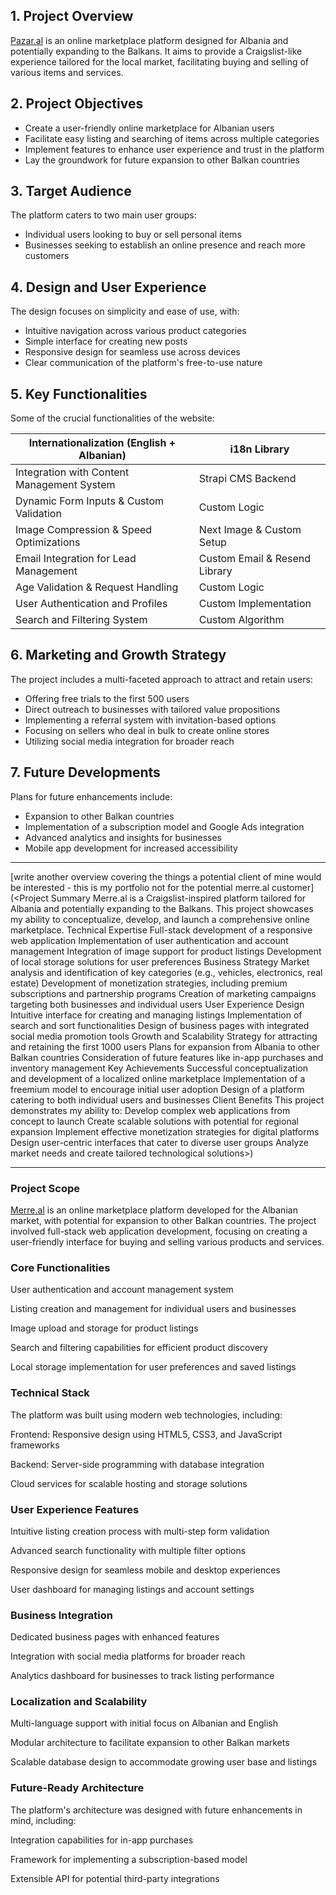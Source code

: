 ## 1. Project Overview

[Pazar.al](http://Pazar.al) is an online marketplace platform designed for Albania and potentially expanding to the Balkans. It aims to provide a Craigslist-like experience tailored for the local market, facilitating buying and selling of various items and services.

## 2. Project Objectives

- Create a user-friendly online marketplace for Albanian users
- Facilitate easy listing and searching of items across multiple categories
- Implement features to enhance user experience and trust in the platform
- Lay the groundwork for future expansion to other Balkan countries

## 3. Target Audience

The platform caters to two main user groups:

- Individual users looking to buy or sell personal items
- Businesses seeking to establish an online presence and reach more customers

## 4. Design and User Experience

The design focuses on simplicity and ease of use, with:

- Intuitive navigation across various product categories
- Simple interface for creating new posts
- Responsive design for seamless use across devices
- Clear communication of the platform's free-to-use nature

## 5. Key Functionalities

Some of the crucial functionalities of the website:

|Internationalization (English + Albanian)|i18n Library|
|---|---|
|Integration with Content Management System|Strapi CMS Backend|
|Dynamic Form Inputs & Custom Validation|Custom Logic|
|Image Compression & Speed Optimizations|Next Image & Custom Setup|
|Email Integration for Lead Management|Custom Email & Resend Library|
|Age Validation & Request Handling|Custom Logic|
|User Authentication and Profiles|Custom Implementation|
|Search and Filtering System|Custom Algorithm|

## 6. Marketing and Growth Strategy

The project includes a multi-faceted approach to attract and retain users:

- Offering free trials to the first 500 users
- Direct outreach to businesses with tailored value propositions
- Implementing a referral system with invitation-based options
- Focusing on sellers who deal in bulk to create online stores
- Utilizing social media integration for broader reach

## 7. Future Developments

Plans for future enhancements include:

- Expansion to other Balkan countries
- Implementation of a subscription model and Google Ads integration
- Advanced analytics and insights for businesses
- Mobile app development for increased accessibility


---
[write another overview covering the things a potential client of mine would be interested - this is my portfolio not for the potential merre.al customer](<Project Summary
Merre.al is a Craigslist-inspired platform tailored for Albania and potentially expanding to the Balkans. This project showcases my ability to conceptualize, develop, and launch a comprehensive online marketplace.
Technical Expertise
Full-stack development of a responsive web application
Implementation of user authentication and account management
Integration of image support for product listings
Development of local storage solutions for user preferences
Business Strategy
Market analysis and identification of key categories (e.g., vehicles, electronics, real estate)
Development of monetization strategies, including premium subscriptions and partnership programs
Creation of marketing campaigns targeting both businesses and individual users
User Experience Design
Intuitive interface for creating and managing listings
Implementation of search and sort functionalities
Design of business pages with integrated social media promotion tools
Growth and Scalability
Strategy for attracting and retaining the first 1000 users
Plans for expansion from Albania to other Balkan countries
Consideration of future features like in-app purchases and inventory management
Key Achievements
Successful conceptualization and development of a localized online marketplace
Implementation of a freemium model to encourage initial user adoption
Design of a platform catering to both individual users and businesses
Client Benefits
This project demonstrates my ability to:
Develop complex web applications from concept to launch
Create scalable solutions with potential for regional expansion
Implement effective monetization strategies for digital platforms
Design user-centric interfaces that cater to diverse user groups
Analyze market needs and create tailored technological solutions>)

---

### Project Scope

[Merre.al](http://merre.al/) is an online marketplace platform developed for the Albanian market, with potential for expansion to other Balkan countries. The project involved full-stack web application development, focusing on creating a user-friendly interface for buying and selling various products and services.

### Core Functionalities

User authentication and account management system

Listing creation and management for individual users and businesses

Image upload and storage for product listings

Search and filtering capabilities for efficient product discovery

Local storage implementation for user preferences and saved listings

### Technical Stack

The platform was built using modern web technologies, including:

Frontend: Responsive design using HTML5, CSS3, and JavaScript frameworks

Backend: Server-side programming with database integration

Cloud services for scalable hosting and storage solutions

### User Experience Features

Intuitive listing creation process with multi-step form validation

Advanced search functionality with multiple filter options

Responsive design for seamless mobile and desktop experiences

User dashboard for managing listings and account settings

### Business Integration

Dedicated business pages with enhanced features

Integration with social media platforms for broader reach

Analytics dashboard for businesses to track listing performance

### Localization and Scalability

Multi-language support with initial focus on Albanian and English

Modular architecture to facilitate expansion to other Balkan markets

Scalable database design to accommodate growing user base and listings

### Future-Ready Architecture

The platform's architecture was designed with future enhancements in mind, including:

Integration capabilities for in-app purchases

Framework for implementing a subscription-based model

Extensible API for potential third-party integrations